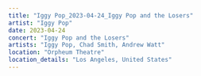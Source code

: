 ```yaml
---
title: "Iggy Pop_2023-04-24_Iggy Pop and the Losers"
artist: "Iggy Pop"
date: 2023-04-24
concert: "Iggy Pop and the Losers"
artists: "Iggy Pop, Chad Smith, Andrew Watt"
location: "Orpheum Theatre"
location_details: "Los Angeles, United States"
---
```

